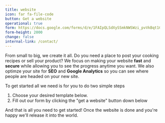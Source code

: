 ```yaml
---
title: website
icon: far fa-file-code
button: Get a website
operational: true
form: https://docs.google.com/forms/d/e/1FAIpQLSdXySSmkNWSWzi_pvVkBqt1Cb6T0QkBdPydnXNbNI_4biQLyg/viewform?embedded=true
form-height: 2000
change: false
internal-link: /contact/
---
```


From small to big, we create it all. Do you need a place to post your cooking recipes or sell your product?
We focus on making your website **fast** and **secure** while allowing you to see the progress anytime you want.
We also optimze your site for **SEO** and **Google Analytics** so you can see where people are headed on your new site.

To get started all we need is for you to do two simple steps

1. Choose your desired template below.
2. Fill out our form by clicking the "get a website" button down below

And that is all you need to get started! Once the website is done and you're happy we'll release it into the world.

